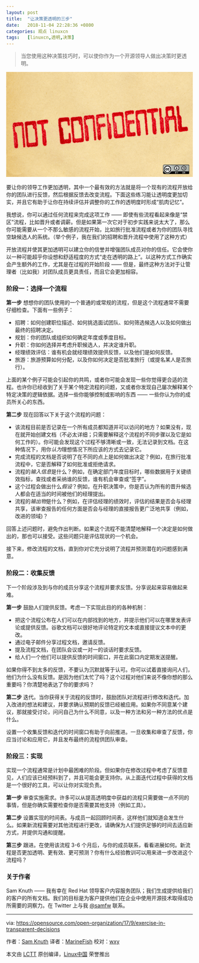 ```yaml
---
layout: post
title:	"让决策更透明的三步"
date:	2018-11-04 22:28:36 +0800 
categories:	观点 linuxcn 
tags:	[linuxcn,透明,决策]
---
```




> 
> 当您使用这种决策技巧时，可以使你作为一个开源领导人做出决策时更透明。
> 
> 
> 


![](/Asserts/Images/album/201811/04/222853v2ws0jcqzxyi0cy9.png)


要让你的领导工作更加透明，其中一个最有效的方法就是将一个现有的流程开放给你的团队进行反馈，然后根据反馈去改变流程。下面这些练习能让透明度更加切实，并且它有助于让你在持续评估并调整你的工作的透明度时形成“肌肉记忆”。


我想说，你可以通过任何流程来完成这项工作 —— 即使有些流程看起来像是“禁区”流程，比如晋升或者调薪。但是如果第一次它对于初步实践来说太大了，那么你可能需要从一个不那么敏感的流程开始，比如旅行批准流程或者为你的团队寻找空缺候选人的系统。（举个例子，我在我们的招聘和晋升流程中使用了这种方式）


开放流程并使其更加透明可以建立你的信誉并增强团队成员对你的信任。它会使你以一种可能超乎你设想和舒适程度的方式“走在透明的路上”。以这种方式工作确实会产生额外的工作，尤其是在过程的开始阶段 —— 但是，最终这种方法对于让管理者（比如我）对团队成员更具责任，而且它会更加相容。


### 阶段一：选择一个流程


**第一步** 想想你的团队使用的一个普通的或常规的流程，但是这个流程通常不需要仔细检查。下面有一些例子：


* 招聘：如何创建职位描述、如何挑选面试团队、如何筛选候选人以及如何做出最终的招聘决定。
* 规划：你的团队或组织如何确定年度或季度目标。
* 升职：你如何选择并考虑升职候选人，并决定谁升职。
* 经理绩效评估：谁有机会就经理绩效提供反馈，以及他们是如何反馈。
* 旅游：旅游预算如何分配，以及你如何决定是否批准旅行（或提名某人是否旅行）。


上面的某个例子可能会引起你的共鸣，或者你可能会发现一些你觉得更合适的流程。也许你已经收到了关于某个特定流程的问题，又或者你发现自己屡次解释某个特定决策的逻辑依据。选择一些你能够控制或影响的东西 —— 一些你认为你的成员所关心的东西。


**第二步** 现在回答以下关于这个流程的问题：


* 该流程目前是否记录在一个所有成员都知道并可以访问的地方？如果没有，现在就开始创建文档（不必太详细；只需要解释这个流程的不同步骤以及它是如何工作的）。你可能会发现这个过程不够清晰或一致，无法记录到文档。在这种情况下，用你*认为*理想情况下所应该的方式去记录它。
* 完成流程的文档是否说明了在不同的点上是如何做出决定？例如，在旅行批准流程中，它是否解释了如何批准或拒绝请求。
* 流程的*输入信息*是什么？例如，在确定部门年度目标时，哪些数据用于关键绩效指标，查找或者采纳谁的反馈，谁有机会审查或“签字”。
* 这个过程会做出什么*假设*？例如，在升职决策中，你是否认为所有的晋升候选人都会在适当的时间被他们的经理提出。
* 流程的*输出物*是什么？例如，在评估经理的绩效时，评估的结果是否会与经理共享，该审查报告的任何方面是否会与经理的直接报告更广泛地共享（例如，改进的领域)？


回答上述问题时，避免作出判断。如果这个流程不能清楚地解释一个决定是如何做出的，那也可以接受。这些问题只是评估现状的一个机会。


接下来，修改流程的文档，直到你对它充分说明了流程并预测潜在的问题感到满意。


### 阶段二：收集反馈


下一个阶段涉及到与你的成员分享这个流程并要求反馈。分享说起来容易做起来难。


**第一步** 鼓励人们提供反馈。考虑一下实现此目的的各种机制：


* 把这个流程公布在人们可以在内部找到的地方，并提示他们可以在哪里发表评论或提供反馈。谷歌文档可以很好地评论特定的文本或直接提议文本中的更改。
* 通过电子邮件分享过程文档，邀请反馈。
* 提及流程文档，在团队会议或一对一的谈话时要求反馈。
* 给人们一个他们可以提供反馈的时间窗口，并在此窗口内定期发送提醒。


如果你得不到太多的反馈，不要认为沉默就等于认可。你可以试着直接询问人们，他们为什么没有反馈。是因为他们太忙了吗？这个过程对他们来说不像你想的那么重要吗？你清楚地表达了你的要求吗？


**第二步** 迭代。当你获得关于流程的反馈时，鼓励团队对流程进行修改和迭代。加入改进的想法和建议，并要求确认预期的反馈已经被应用。如果你不同意某个建议，那就接受讨论，问问自己为什么不同意，以及一种方法和另一种方法的优点是什么。


设置一个收集反馈和迭代的时间窗口有助于向前推进。一旦收集和审查了反馈，你应当讨论和应用它，并且发布最终的流程供团队审查。


### 阶段三：实现


实现一个流程通常是计划中最困难的阶段。但如果你在修改过程中考虑了反馈意见，人们应该已经预料到了，并且可能会更支持你。从上面迭代过程中获得的文档是一个很好的工具，可以让你对实现负责。


**第一步** 审查实施需求。许多可以从提高透明度中获益的流程只需要做一点不同的事情，但是你确实需要检查你是否需要其他支持（例如工具）。


**第二步** 设置实现的时间表。与成员一起回顾时间表，这样他们就知道会发生什么。如果新流程需要对其他流程进行更改，请确保为人们提供足够的时间去适应新方式，并提供沟通和提醒。


**第三步** 跟进。在使用该流程 3-6 个月后，与你的成员联系，看看进展如何。新流程是否更加透明、更有效、更可预测？你有什么经验教训可以用来进一步改进这个流程吗？


### 关于作者


Sam Knuth —— 我有幸在 Red Hat 领导客户内容服务团队；我们生成提供给我们的客户的所有文档。我们的目标是为客户提供他们在企业中使用开源技术取得成功所需要的洞察力。在 Twitter 上与我 [@samfw](https://twitter.com/samfw) 联系。




---


via: <https://opensource.com/open-organization/17/9/exercise-in-transparent-decisions>


作者：[Sam Knuth](https://opensource.com/users/samfw) 译者：[MarineFish](https://github.com/MarineFish) 校对：[wxy](https://github.com/wxy)


本文由 [LCTT](https://github.com/LCTT/TranslateProject) 原创编译，[Linux中国](https://linux.cn/) 荣誉推出
